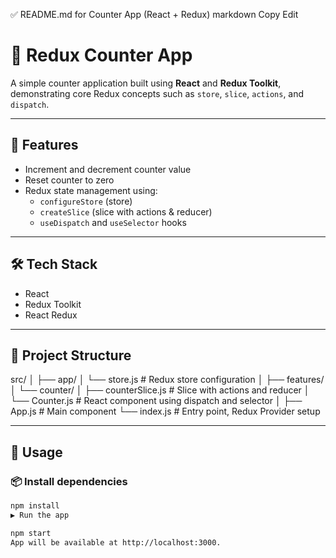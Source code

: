 
✅ README.md for Counter App (React + Redux)
markdown
Copy
Edit
# 🔢 Redux Counter App

A simple counter application built using **React** and **Redux Toolkit**, demonstrating core Redux concepts such as `store`, `slice`, `actions`, and `dispatch`.

---

## 🚀 Features

- Increment and decrement counter value
- Reset counter to zero
- Redux state management using:
  - `configureStore` (store)
  - `createSlice` (slice with actions & reducer)
  - `useDispatch` and `useSelector` hooks

---

## 🛠️ Tech Stack

- React
- Redux Toolkit
- React Redux

---

## 📁 Project Structure

src/
│
├── app/
│ └── store.js # Redux store configuration
│
├── features/
│ └── counter/
│ ├── counterSlice.js # Slice with actions and reducer
│ └── Counter.js # React component using dispatch and selector
│
├── App.js # Main component
└── index.js # Entry point, Redux Provider setup



---

## 🧪 Usage

### 📦 Install dependencies

```bash
npm install
▶️ Run the app

npm start
App will be available at http://localhost:3000.


